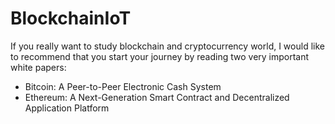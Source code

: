 # BlockchainIoT

If you really want to study blockchain and cryptocurrency world, I would like to recommend that you start your journey by reading two very important white papers: 
- Bitcoin: A Peer-to-Peer Electronic Cash System
- Ethereum: A Next-Generation Smart Contract and Decentralized Application Platform

